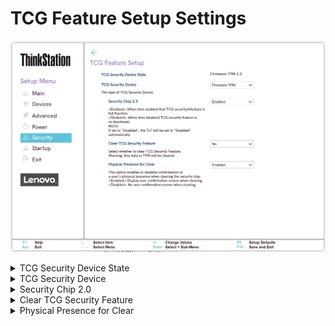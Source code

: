 # TCG Feature Setup Settings #

![](./img/ts_tcgfeaturesetup.png)

<details><summary>TCG Security Device State</summary>

Shows TCG (Trusted Computing Group) Security Device State.

View only.

Possible values: 

1. Discrete TPM 2.0
2. Firmware TPM 2.0

</details>


<details><summary>TCG Security Device</summary>

Select the type of TCG Security Device:

1. Firmware TPM 
2. **Discrete TPM** – Default.

?> Selecting a different option requires additional confirmation.

!> Before changing the TCG Security Device, all TPM related applications must be disabled, otherwise you may not be able to access your data.


</details>


<details><summary>Security Chip 2.0</summary>

Whether to enable TCG security feature.

Options:

1. **Enabled** - Default. 
2. Disabled.

!> When set to `Disabled`, then TxT will be set to `Disabled` automatically and `Clear TCG Security Feature` becomes unavailable. 

| WMI Setting name | Values | SVP / SMP Req'd | AMD/Intel |
|:---|:---|:---|:---|
| SecurityChip | Disabled, Enabled | yes | Both |

</details>


<details><summary>Clear TCG Security Feature</summary>

Available only when `Security Chip 2.0` is `Enabled`.<br>

!> If set to `Yes`, any data in TPM will be cleared.

One of two options:

1.  Yes.
2. **No** – Default.

</details>


<details><summary>Physical Presence for Clear</summary>

Whether confirmation of a user’s physical presence is needed when clearing the security chip.

?> When `Enabled`, the system will display a user confirmation screen when clearing.

1. **Enabled** – Default.
2. Disabled.

| WMI Setting name | Values | SVP / SMP Req'd | AMD/Intel |
|:---|:---|:---|:---|
| PhysicalPresenceforClear | Disabled, Enabled | yes | Both |
</details>